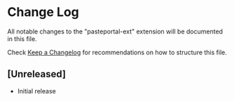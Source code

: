 # Change Log

All notable changes to the "pasteportal-ext" extension will be documented in this file.

Check [Keep a Changelog](http://keepachangelog.com/) for recommendations on how to structure this file.

## [Unreleased]

- Initial release